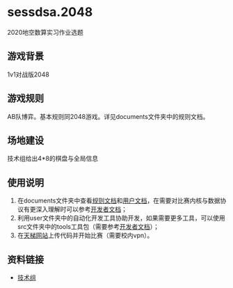# sessdsa.2048
2020地空数算实习作业选题

## 游戏背景
1v1对战版2048

## 游戏规则
AB队博弈。基本规则同2048游戏。详见documents文件夹中的规则文档。

## 场地建设
技术组给出4*8的棋盘与全局信息

## 使用说明
1. 在documents文件夹中查看[规则文档](documents/sessdsa2048规则文档)和[用户文档](documents/sessdsa2048用户文档)，在需要对比赛内核与数据协议有更深入理解时可以参考[开发者文档](documents/sessdsa2048开发者文档)；
2. 利用user文件夹中的自动化开发工具协助开发，如果需要更多工具，可以使用src文件夹中的tools工具包（需要参考[开发者文档](documents/sessdsa2048开发者文档)）；
3. 在[天梯网站](http://162.105.17.143:9580/match/dyEWuGIn8N)上传代码并开始比赛（需要校内vpn）。

## 资料链接
- [技术组](team)
